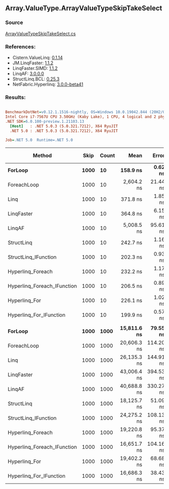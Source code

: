 ﻿## Array.ValueType.ArrayValueTypeSkipTakeSelect

### Source
[ArrayValueTypeSkipTakeSelect.cs](../LinqBenchmarks/Array/ValueType/ArrayValueTypeSkipTakeSelect.cs)

### References:
- Cistern.ValueLinq: [0.1.14](https://www.nuget.org/packages/Cistern.ValueLinq/0.1.14)
- JM.LinqFaster: [1.1.2](https://www.nuget.org/packages/JM.LinqFaster/1.1.2)
- LinqFaster.SIMD: [1.1.2](https://www.nuget.org/packages/LinqFaster.SIMD/1.0.3)
- LinqAF: [3.0.0.0](https://www.nuget.org/packages/LinqAF/3.0.0.0)
- StructLinq.BCL: [0.25.3](https://www.nuget.org/packages/StructLinq.BCL/0.25.3)
- NetFabric.Hyperlinq: [3.0.0-beta41](https://www.nuget.org/packages/NetFabric.Hyperlinq/3.0.0-beta41)

### Results:
``` ini

BenchmarkDotNet=v0.12.1.1516-nightly, OS=Windows 10.0.19042.844 (20H2/October2020Update)
Intel Core i7-7567U CPU 3.50GHz (Kaby Lake), 1 CPU, 4 logical and 2 physical cores
.NET SDK=6.0.100-preview.1.21103.13
  [Host]   : .NET 5.0.3 (5.0.321.7212), X64 RyuJIT
  .NET 5.0 : .NET 5.0.3 (5.0.321.7212), X64 RyuJIT

Job=.NET 5.0  Runtime=.NET 5.0  

```
|                      Method | Skip | Count |        Mean |     Error |    StdDev | Ratio | RatioSD |   Gen 0 | Gen 1 | Gen 2 | Allocated |
|---------------------------- |----- |------ |------------:|----------:|----------:|------:|--------:|--------:|------:|------:|----------:|
|                     **ForLoop** | **1000** |    **10** |    **158.9 ns** |   **0.62 ns** |   **0.55 ns** |  **1.00** |    **0.00** |       **-** |     **-** |     **-** |         **-** |
|                 ForeachLoop | 1000 |    10 |  2,604.2 ns |  21.44 ns |  19.01 ns | 16.39 |    0.13 |  0.0153 |     - |     - |      32 B |
|                        Linq | 1000 |    10 |    371.8 ns |   1.85 ns |   1.73 ns |  2.34 |    0.01 |  0.1526 |     - |     - |     320 B |
|                  LinqFaster | 1000 |    10 |    364.8 ns |   6.15 ns |   5.76 ns |  2.29 |    0.03 |  0.9522 |     - |     - |   1,992 B |
|                      LinqAF | 1000 |    10 |  5,008.5 ns |  95.61 ns | 102.30 ns | 31.52 |    0.69 |       - |     - |     - |         - |
|                  StructLinq | 1000 |    10 |    242.7 ns |   1.16 ns |   1.03 ns |  1.53 |    0.01 |  0.0458 |     - |     - |      96 B |
|        StructLinq_IFunction | 1000 |    10 |    202.3 ns |   0.93 ns |   0.87 ns |  1.27 |    0.01 |       - |     - |     - |         - |
|           Hyperlinq_Foreach | 1000 |    10 |    232.2 ns |   1.17 ns |   1.09 ns |  1.46 |    0.01 |       - |     - |     - |         - |
| Hyperlinq_Foreach_IFunction | 1000 |    10 |    206.5 ns |   0.89 ns |   0.83 ns |  1.30 |    0.01 |       - |     - |     - |         - |
|               Hyperlinq_For | 1000 |    10 |    226.1 ns |   1.02 ns |   0.90 ns |  1.42 |    0.01 |       - |     - |     - |         - |
|     Hyperlinq_For_IFunction | 1000 |    10 |    199.9 ns |   0.57 ns |   0.50 ns |  1.26 |    0.01 |       - |     - |     - |         - |
|                             |      |       |             |           |           |       |         |         |       |       |           |
|                     **ForLoop** | **1000** |  **1000** | **15,811.6 ns** |  **79.55 ns** |  **70.52 ns** |  **1.00** |    **0.00** |       **-** |     **-** |     **-** |         **-** |
|                 ForeachLoop | 1000 |  1000 | 20,606.3 ns | 114.20 ns | 101.24 ns |  1.30 |    0.01 |       - |     - |     - |      32 B |
|                        Linq | 1000 |  1000 | 26,135.3 ns | 144.91 ns | 135.55 ns |  1.65 |    0.01 |  0.1526 |     - |     - |     320 B |
|                  LinqFaster | 1000 |  1000 | 43,006.4 ns | 394.53 ns | 349.74 ns |  2.72 |    0.03 | 90.8813 |     - |     - | 192,072 B |
|                      LinqAF | 1000 |  1000 | 40,688.8 ns | 330.27 ns | 257.85 ns |  2.57 |    0.02 |       - |     - |     - |         - |
|                  StructLinq | 1000 |  1000 | 18,125.7 ns |  51.09 ns |  42.67 ns |  1.15 |    0.01 |  0.0305 |     - |     - |      96 B |
|        StructLinq_IFunction | 1000 |  1000 | 24,275.2 ns | 108.13 ns |  95.85 ns |  1.54 |    0.01 |       - |     - |     - |         - |
|           Hyperlinq_Foreach | 1000 |  1000 | 19,220.8 ns |  95.37 ns |  89.21 ns |  1.22 |    0.01 |       - |     - |     - |         - |
| Hyperlinq_Foreach_IFunction | 1000 |  1000 | 16,651.7 ns | 104.16 ns |  97.43 ns |  1.05 |    0.01 |       - |     - |     - |         - |
|               Hyperlinq_For | 1000 |  1000 | 19,402.2 ns |  68.68 ns |  57.35 ns |  1.23 |    0.01 |       - |     - |     - |         - |
|     Hyperlinq_For_IFunction | 1000 |  1000 | 16,686.3 ns |  38.43 ns |  34.06 ns |  1.06 |    0.00 |       - |     - |     - |         - |
